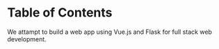 
# Table of Contents



We attampt to build a web app using Vue.js and Flask for full stack web development.

